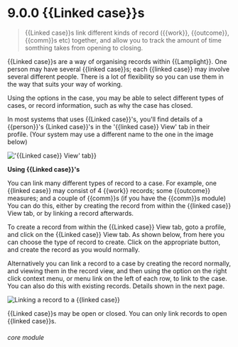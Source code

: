 # 9.0.0    {{Linked case}}s

> {{Linked case}}s link different kinds of record ({{work}}, {{outcome}}, {{comm}}s etc) together, and allow you to track the amount of time somthing takes from opening to closing.  

{{Linked case}}s are a way of organising records within {{Lamplight}}. One person may have several {{linked case}}s; each {{linked case}} may involve several different people. There is a lot of flexibility so you can use them in the way that suits your way of working.

Using the options in the case, you may be able to select different types of cases, or record information, such as why the case has closed.

In most systems that uses {{Linked case}}'s, you'll find details of a {{person}}'s {Linked case}}'s in the '{{linked case}} View' tab in their profile.  (Your system may use a different name to the one in the image below)

!['{{Linked case}} View' tab}}](1207a.png)

**Using {{Linked case}}'s**

You can link many different types of record to a case.  For example, one {{linked case}} may consist of 4 {{work}} records; some {{outcome}} measures; and a couple of {{comm}}s (if you have the {{comm}}s module)  You can do this, either by creating the record from within the {{linked case}} View tab, or by linking a record afterwards.

To create a record from within the {{Linked case}} View tab, goto a profile, and click on the {{Linked case}} View tab.  As shown below, from here you can choose the type of record to create.  Click on the appropriate button, and create the record as you would normally.

Alternatively you can link a record to a case by creating the record normally, and viewing them in the record view, and then using the option on the right click context menu, or menu link on the left of each row, to link to the case.  You can also do this with existing records.  Details shown in the next page.

![Linking a record to a {{linked case}}](94a.png)

{{Linked case}}s may be open or closed. You can only link records to open {{linked case}}s. 

###### core module

